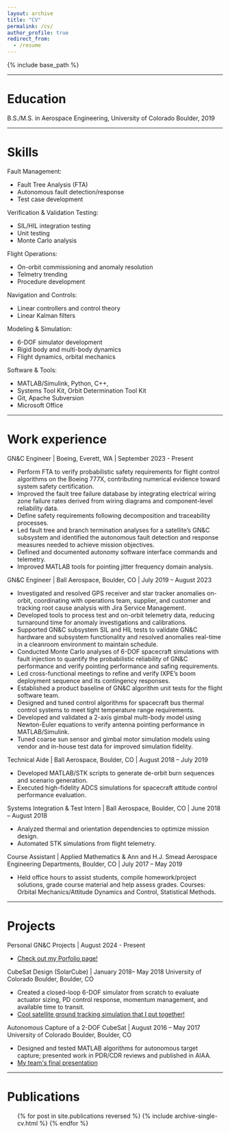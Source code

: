 ```yaml
---
layout: archive
title: "CV"
permalink: /cv/
author_profile: true
redirect_from:
  - /resume
---
```


{% include base_path %}

---

Education
======
B.S./M.S. in Aerospace Engineering, University of Colorado Boulder, 2019

---

Skills
======
Fault Management:
* Fault Tree Analysis (FTA)
* Autonomous fault detection/response
* Test case development

Verification & Validation Testing: 
* SIL/HIL integration testing
* Unit testing
* Monte Carlo analysis

Flight Operations: 
* On-orbit commissioning and anomaly resolution
* Telmetry trending
* Procedure development

Navigation and Controls: 
* Linear controllers and control theory
* Linear Kalman filters

Modeling & Simulation: 
* 6-DOF simulator development 
* Rigid body and multi-body dynamics
* Flight dynamics, orbital mechanics

Software & Tools: 
* MATLAB/Simulink, Python, C++, 
* Systems Tool Kit, Orbit Determination Tool Kit
* Git, Apache Subversion
* Microsoft Office

---

Work experience
======
GN&C Engineer | Boeing, Everett, WA | September 2023 - Present 
* Perform FTA to verify probabilistic safety requirements for flight control algorithms on the Boeing 
777X, contributing numerical evidence toward system safety certification.
* Improved the fault tree failure database by integrating electrical wiring zone failure rates derived from 
wiring diagrams and component-level reliability data. 
* Define safety requirements following decomposition and traceability processes.
* Led fault tree and branch termination analyses for a satellite’s GN&C subsystem and identified the autonomous fault detection and response measures needed to achieve mission objectives.
* Defined and documented autonomy software interface commands and telemetry.
* Improved MATLAB tools for pointing jitter frequency domain analysis.
  
GN&C Engineer | Ball Aerospace, Boulder, CO | July 2019 – August 2023
* Investigated and resolved GPS receiver and star tracker anomalies on-orbit, coordinating with operations team, supplier, and customer and tracking root cause analysis with Jira Service Management.
* Developed tools to process test and on-orbit telemetry data, reducing turnaround time for anomaly investigations and calibrations.
* Supported GN&C subsystem SIL and HIL tests to validate GN&C hardware and subsystem functionality and resolved anomalies real-time in a cleanroom environment to maintain schedule.
* Conducted Monte Carlo analyses of 6-DOF spacecraft simulations with fault injection to quantify the probabilistic reliability of GN&C performance and verify pointing performance and safing requirements.
* Led cross-functional meetings to refine and verify IXPE’s boom deployment sequence and its contingency responses.
* Established a product baseline of GN&C algorithm unit tests for the flight software team.
* Designed and tuned control algorithms for spacecraft bus thermal control systems to meet tight temperature range requirements.
* Developed and validated a 2-axis gimbal multi-body model using Newton-Euler equations to verify antenna pointing performance in MATLAB/Simulink.
* Tuned coarse sun sensor and gimbal motor simulation models using vendor and in-house test data for improved simulation fidelity.

Technical Aide | Ball Aerospace, Boulder, CO | August 2018 – July 2019
* Developed MATLAB/STK scripts to generate de-orbit burn sequences and scenario generation.
* Executed high-fidelity ADCS simulations for spacecraft attitude control performance evaluation.

Systems Integration & Test Intern | Ball Aerospace, Boulder, CO | June 2018 – August 2018
* Analyzed thermal and orientation dependencies to optimize mission design.
* Automated STK simulations from flight telemetry.

Course Assistant | Applied Mathematics & Ann and H.J. Smead Aerospace Engineering Departments, Boulder, CO | July 2017 – May 2019
* Held office hours to assist students, compile homework/project solutions, grade course material and help assess grades. Courses: Orbital Mechanics/Attitude Dynamics and Control, Statistical Methods.

---

Projects
======
Personal GN&C Projects | August 2024 - Present
* [Check out my Porfolio page!](https://tonydtiger.github.io//portfolio/)

CubeSat Design (SolarCube) | January 2018– May 2018
University of Colorado Boulder, Boulder, CO 
* Created a closed-loop 6-DOF simulator from scratch to evaluate actuator sizing, PD control response, momentum management, and available time to transit.
* [Cool satellite ground tracking simulation that I put together!](https://drive.google.com/file/d/1UGWogkpv6JH0efh2DyCAycW9bmp2JZB5/view)

Autonomous Capture of a 2-DOF CubeSat | August 2016 – May 2017
University of Colorado Boulder, Boulder, CO
* Designed and tested MATLAB algorithms for autonomous target capture; presented work in PDR/CDR reviews and published in AIAA.
* [My team's final presentation](https://www.colorado.edu/aerospace/sites/default/files/attached-files/cascade_sfr.pdf)

---

Publications
======
  <ul>{% for post in site.publications reversed %}
    {% include archive-single-cv.html %}
  {% endfor %}</ul>
  
<!-- Talks
======
  <ul>{% for post in site.talks reversed %}
    {% include archive-single-talk-cv.html  %}
  {% endfor %}</ul>
  
Teaching
======
  <ul>{% for post in site.teaching reversed %}
    {% include archive-single-cv.html %}
  {% endfor %}</ul>
  
Service and leadership
======
* Currently signed in to 43 different slack teams -->
